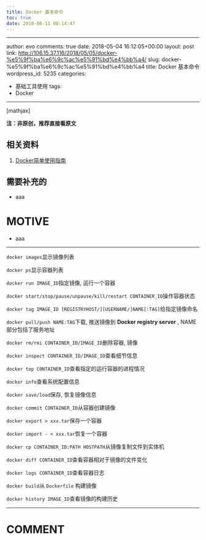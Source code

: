 ```yaml
---
title: Docker 基本命令
toc: true
date: 2018-06-11 08:14:47
---
```

---
author: evo
comments: true
date: 2018-05-04 16:12:05+00:00
layout: post
link: http://106.15.37.116/2018/05/05/docker-%e5%9f%ba%e6%9c%ac%e5%91%bd%e4%bb%a4/
slug: docker-%e5%9f%ba%e6%9c%ac%e5%91%bd%e4%bb%a4
title: Docker 基本命令
wordpress_id: 5235
categories:
- 基础工具使用
tags:
- Docker
---

<!-- more -->

[mathjax]

**注：非原创，推荐直接看原文**


## 相关资料





 	
  1. [Docker简单使用指南](https://www.w3cschool.cn/use_docker/)




## 需要补充的





 	
  * aaa




# MOTIVE





 	
  * aaa





* * *



`docker images`显示镜像列表

`docker ps`显示容器列表

`docker run IMAGE_ID`指定镜像, 运行一个容器

`docker start/stop/pause/unpause/kill/restart CONTAINER_ID`操作容器状态

`docker tag IMAGE_ID [REGISTRYHOST/][USERNAME/]NAME[:TAG]`给指定镜像命名

`docker pull/push NAME:TAG`下载, 推送镜像到 **Docker registry server** , NAME 部分包括了服务地址

`docker rm/rmi CONTAINER_ID/IMAGE_ID`删除容器, 镜像

`docker inspect CONTAINER_ID/IMAGE_ID`查看细节信息

`docker top CONTAINER_ID`查看指定的运行容器的进程情况

`docker info`查看系统配置信息

`docker save/load`保存, 恢复镜像信息

`docker commit CONTAINER_ID`从容器创建镜像

`docker export > xxx.tar`保存一个容器

`docker import - < xxx.tar`恢复一个容器

`docker cp CONTAINER_ID:PATH HOSTPATH`从镜像复制文件到实体机

`docker diff CONTAINER_ID`查看容器相对于镜像的文件变化

`docker logs CONTAINER_ID`查看容器日志

`docker build`从 `Dockerfile` 构建镜像

`docker history IMAGE_ID`查看镜像的构建历史























* * *





# COMMENT



